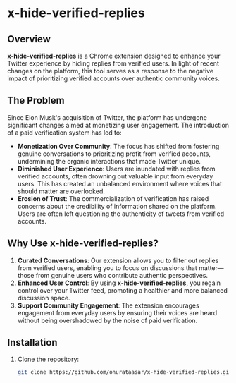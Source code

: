 # x-hide-verified-replies

## Overview

**x-hide-verified-replies** is a Chrome extension designed to enhance your Twitter experience by hiding replies from verified users. In light of recent changes on the platform, this tool serves as a response to the negative impact of prioritizing verified accounts over authentic community voices.

## The Problem

Since Elon Musk's acquisition of Twitter, the platform has undergone significant changes aimed at monetizing user engagement. The introduction of a paid verification system has led to:

- **Monetization Over Community**: The focus has shifted from fostering genuine conversations to prioritizing profit from verified accounts, undermining the organic interactions that made Twitter unique.
- **Diminished User Experience**: Users are inundated with replies from verified accounts, often drowning out valuable input from everyday users. This has created an unbalanced environment where voices that should matter are overlooked.
- **Erosion of Trust**: The commercialization of verification has raised concerns about the credibility of information shared on the platform. Users are often left questioning the authenticity of tweets from verified accounts.

## Why Use x-hide-verified-replies?

1. **Curated Conversations**: Our extension allows you to filter out replies from verified users, enabling you to focus on discussions that matter—those from genuine users who contribute authentic perspectives.
2. **Enhanced User Control**: By using **x-hide-verified-replies**, you regain control over your Twitter feed, promoting a healthier and more balanced discussion space.
3. **Support Community Engagement**: The extension encourages engagement from everyday users by ensuring their voices are heard without being overshadowed by the noise of paid verification.

## Installation

1. Clone the repository:
   ```bash
   git clone https://github.com/onurataasar/x-hide-verified-replies.git
   ```
